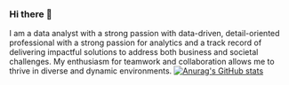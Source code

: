 ### Hi there 👋

I am a data analyst with a strong passion with data-driven, detail-oriented professional with a strong passion for analytics and a track record of delivering impactful solutions to address both business and societal challenges. My enthusiasm for teamwork and collaboration allows me to thrive in diverse and dynamic environments.
[![Anurag's GitHub stats](https://github-readme-stats.vercel.app/api?username=mviganalk)](https://github.com/anuraghazra/github-readme-stats)
